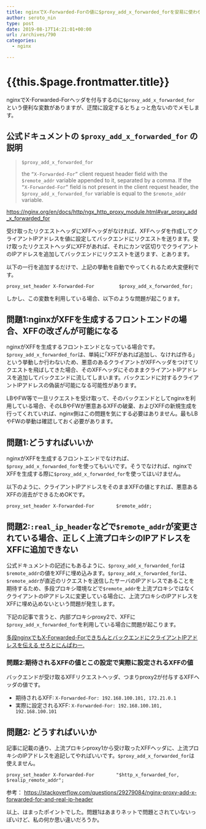 ```yaml
---
title: nginxでX-Forwarded-Forの値に$proxy_add_x_forwarded_forを安易に使わない方が良い
author: seroto_nin
type: post
date: 2019-08-17T14:21:01+00:00
url: /archives/790
categories:
  - nginx

---
```

# {{this.$page.frontmatter.title}}

nginxでX-Forwarded-Forヘッダを付与するのに`$proxy_add_x_forwarded_for`という便利な変数がありますが、迂闊に設定するとちょっと危ないのでメモします。

<!--more-->

## 公式ドキュメントの `$proxy_add_x_forwarded_for` の説明

> `$proxy_add_x_forwarded_for`
>
> the `“X-Forwarded-For”` client request header field with the `$remote_addr` variable appended to it, separated by a comma. If the `“X-Forwarded-For”` field is not present in the client request header, the `$proxy_add_x_forwarded_for` variable is equal to the `$remote_addr` variable.

<https://nginx.org/en/docs/http/ngx_http_proxy_module.html#var_proxy_add_x_forwarded_for>

受け取ったリクエストヘッダにXFFヘッダがなければ、XFFヘッダを作成してクライアントIPアドレスを値に設定してバックエンドにリクエストを送ります。受け取ったリクエストヘッダにXFFがあれば、それにカンマ区切りでクライアントのIPアドレスを追加してバックエンドにリクエストを送ります、とあります。

以下の一行を追加するだけで、上記の挙動を自動でやってくれるため大変便利です。

`proxy_set_header X-Forwarded-For         $proxy_add_x_forwarded_for;`

しかし、この変数を利用している場合、以下のような問題が起こります。

## 問題1:nginxがXFFを生成するフロントエンドの場合、XFFの改ざんが可能になる

nginxがXFFを生成するフロントエンドとなっている場合です。 `$proxy_add_x_forwarded_for`は、単純に｢XFFがあれば追加し、なければ作る｣という挙動しか行わないため、悪意のあるクライアントがXFFヘッダをつけてリクエストを飛ばしてきた場合、そのXFFヘッダにそのままクライアントIPアドレスを追加してバックエンドに流してしまいます。バックエンドに対するクライアントIPアドレスの偽装が可能になる可能性があります。

LBやFW等で一旦リクエストを受け取って、そのバックエンドとしてnginxを利用している場合、そのLBやFWが悪意あるXFFの破棄、およびXFFの新規生成を行ってくれていれば、nginx側はこの問題を気にする必要はありません。最もLBやFWの挙動は確認しておく必要があります。

## 問題1:どうすればいいか

nginxがXFFを生成するフロントエンドでなければ、`$proxy_add_x_forwarded_for`を使ってもいいです。そうでなければ、nginxでXFFを生成する際に`$proxy_add_x_forwarded_for`を使ってはいけません。

以下のように、クライアントIPアドレスをそのままXFFの値とすれば、悪意あるXFFの消去ができるためOKです。

`proxy_set_header X-Forwarded-For        $remote_addr;`

## 問題2:`:real_ip_header`などで`$remote_addr`が変更されている場合、正しく上流プロキシのIPアドレスをXFFに追加できない

公式ドキュメントの記述にもあるように、`$proxy_add_x_forwarded_for`は`$remote_addr`の値をXFFに埋め込みます。`$proxy_add_x_forwarded_for`は、`$remote_addr`が直近のリクエストを送信したサーバのIPアドレスであることを期待するため、多段プロキシ環境などで`$remote_addr`を上流プロキシではなくクライアントのIPアドレスに変更している場合に、上流プロキシのIPアドレスをXFFに埋め込めないという問題が発生します。

下記の記事で言うと、内部プロキシproxy2で、XFFに`$proxy_add_x_forwarded_for`を利用している場合に問題が起こります。

[多段nginxでもX-Forwarded-ForできちんとバックエンドにクライアントIPアドレスを伝える せろとにんぱわー.](https://www.serotoninpower.club/archives/780)

### 問題2:期待されるXFFの値とこの設定で実際に設定されるXFFの値

バックエンドが受け取るXFFリクエストヘッダ、つまりproxy2が付与するXFFヘッダの値です。

* 期待されるXFF: `X-Forwarded-For: 192.168.100.101, 172.21.0.1`
* 実際に設定されるXFF: `X-Forwarded-For: 192.168.100.101, 192.168.100.101`

## 問題2: どうすればいいか

記事に記載の通り、上流プロキシproxy1から受け取ったXFFヘッダに、上流プロキシのIPアドレスを追記してやればいいです。`$proxy_add_x_forwarded_for`は使えません。

`proxy_set_header X-Forwarded-For        "$http_x_forwarded_for, $realip_remote_addr";`

参考： <https://stackoverflow.com/questions/29279084/nginx-proxy-add-x-forwarded-for-and-real-ip-header>

以上、はまったポイントでした。問題1はあまりネットで問題とされていないっぽいけど、私の何か思い違いだろうか。
